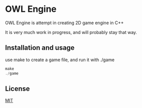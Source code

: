 # OWL Engine

OWL Engine is attempt in creating 2D game engine in C++

It is very much work in progress, and will probably stay that way.

## Installation and usage

use make to create a game file, and run it with ./game



```cpp
make
./game
```


## License
[MIT](https://choosealicense.com/licenses/mit/)